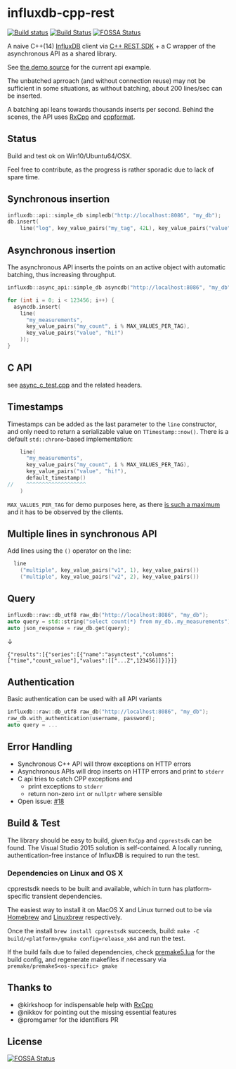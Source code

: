 # influxdb-cpp-rest

[![Build status](https://ci.appveyor.com/api/projects/status/68w68vq3nai4794g/branch/master?svg=true)](https://ci.appveyor.com/project/d-led/influxdb-cpp-rest/branch/master) [![Build Status](https://travis-ci.org/d-led/influxdb-cpp-rest.svg?branch=master)](https://travis-ci.org/d-led/influxdb-cpp-rest)
[![FOSSA Status](https://app.fossa.io/api/projects/git%2Bgithub.com%2Fd-led%2Finfluxdb-cpp-rest.svg?type=shield)](https://app.fossa.io/projects/git%2Bgithub.com%2Fd-led%2Finfluxdb-cpp-rest?ref=badge_shield)

A naive C++(14) [InfluxDB](https://www.influxdata.com/time-series-platform/influxdb/) client via [C++ REST SDK](https://github.com/Microsoft/cpprestsdk) + a C wrapper of the asynchronous API as a shared library.

See [the demo source](src/demo/main.cpp) for the current api example.

The unbatched aprroach (and without connection reuse) may not be sufficient in some situations, as without batching, about 200 lines/sec can be inserted.

A batching api leans towards thousands inserts per second. Behind the scenes, the API uses [RxCpp](https://github.com/Reactive-Extensions/RxCpp) and [cppformat](https://github.com/fmtlib/fmt).

## Status

Build and test ok on Win10/Ubuntu64/OSX.

Feel free to contribute, as the progress is rather sporadic due to lack of spare time.

## Synchronous insertion

```cpp
influxdb::api::simple_db simpledb("http://localhost:8086", "my_db");
db.insert(
	line("log", key_value_pairs("my_tag", 42L), key_value_pairs("value", "hello world!")));
```

## Asynchronous insertion

The asynchronous API inserts the points on an active object with automatic batching, thus increasing throughput.

```cpp
influxdb::async_api::simple_db asyncdb("http://localhost:8086", "my_db");

for (int i = 0; i < 123456; i++) {
  asyncdb.insert(
    line(
      "my_measurements",
      key_value_pairs("my_count", i % MAX_VALUES_PER_TAG),
      key_value_pairs("value", "hi!")
    ));
}
```

## C API

see [async_c_test.cpp](src/test-shared/async_c_test.cpp) and the related headers.

## Timestamps

Timestamps can be added as the last parameter to the `line` constructor, and only need to return
a serializable value on `TTimestamp::now()`. There is a default `std::chrono`-based implementation:

```cpp
    line(
      "my_measurements",
      key_value_pairs("my_count", i % MAX_VALUES_PER_TAG),
      key_value_pairs("value", "hi!"),
      default_timestamp()
//    ^^^^^^^^^^^^^^^^^^^
    )
```

`MAX_VALUES_PER_TAG` for demo purposes here, as there [is such a maximum](https://docs.influxdata.com/influxdb/v1.4/administration/config#max-values-per-tag-100000) and it has to be observed by the clients.

## Multiple lines in synchronous API

Add lines using the `()` operator on the line:

```cpp
  line
    ("multiple", key_value_pairs("v1", 1), key_value_pairs())
    ("multiple", key_value_pairs("v2", 2), key_value_pairs())
```

## Query

```cpp
influxdb::raw::db_utf8 raw_db("http://localhost:8086", "my_db");
auto query = std::string("select count(*) from my_db..my_measurements");
auto json_response = raw_db.get(query);
```

&darr;

```
{"results":[{"series":[{"name":"asynctest","columns":["time","count_value"],"values":[["...Z",123456]]}]}]}
```

## Authentication

Basic authentication can be used with all API variants

```cpp
influxdb::raw::db_utf8 raw_db("http://localhost:8086", "my_db");
raw_db.with_authentication(username, password);
auto query = ...
```

## Error Handling

- Synchronous C++ API will throw exceptions on HTTP errors
- Asynchronous APIs will drop inserts on HTTP errors and print to `stderr`
- C api tries to catch CPP exceptions and
  - print exceptions to `stderr`
  - return non-zero `int` or `nullptr` where sensible
- Open issue: [#18](https://github.com/d-led/influxdb-cpp-rest/issues/18)

## Build & Test

The library should be easy to build, given `RxCpp` and `cpprestsdk` can be found. The Visual Studio 2015 solution is self-contained. A locally running, authentication-free instance of InfluxDB is required to run the test.

### Dependencies on Linux and OS X

cpprestsdk needs to be built and available, which in turn has platform-specific transient dependencies.

The easiest way to install it on MacOS X and Linux turned out to be via [Homebrew](https://brew.sh) and [Linuxbrew](https://linuxbrew.sh) respectively.

Once the install `brew install cpprestsdk` succeeds, build: `make -C build/<platform>/gmake config=release_x64` and run the test.

If the build fails due to failed dependencies, check [premake5.lua](premake5.lua) for the build config, and regenerate makefiles if necessary via `premake/premake5<os-specific> gmake`

## Thanks to

- @kirkshoop for indispensable help with [RxCpp](https://github.com/Reactive-Extensions/RxCpp)
- @nikkov for pointing out the missing essential features
- @promgamer for the identifiers PR


## License
[![FOSSA Status](https://app.fossa.io/api/projects/git%2Bgithub.com%2Fd-led%2Finfluxdb-cpp-rest.svg?type=large)](https://app.fossa.io/projects/git%2Bgithub.com%2Fd-led%2Finfluxdb-cpp-rest?ref=badge_large)
